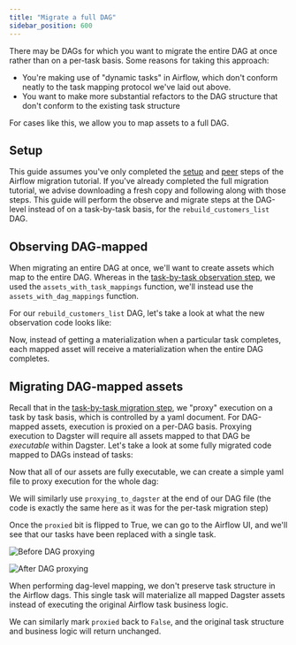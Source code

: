 ```yaml
---
title: "Migrate a full DAG"
sidebar_position: 600
---
```


There may be DAGs for which you want to migrate the entire DAG at once rather than on a per-task basis. Some reasons for taking this approach:

- You're making use of "dynamic tasks" in Airflow, which don't conform neatly to the task mapping protocol we've laid out above.
- You want to make more substantial refactors to the DAG structure that don't conform to the existing task structure

For cases like this, we allow you to map assets to a full DAG.

## Setup

This guide assumes you've only completed the [setup](setup) and [peer](peer) steps of the Airflow migration tutorial. If you've already completed the full migration tutorial, we advise downloading a fresh copy and following along with those steps. This guide will perform the observe and migrate steps at the DAG-level instead of on a task-by-task basis, for the `rebuild_customers_list` DAG.

## Observing DAG-mapped

When migrating an entire DAG at once, we'll want to create assets which map to the entire DAG. Whereas in the [task-by-task observation step](setup), we used the `assets_with_task_mappings` function, we'll instead use the `assets_with_dag_mappings` function.

For our `rebuild_customers_list` DAG, let's take a look at what the new observation code looks like:

<CodeExample path="airlift-migration-tutorial/tutorial_example/dagster_defs/stages/observe_dag_level.py" />

Now, instead of getting a materialization when a particular task completes, each mapped asset will receive a materialization when the entire DAG completes.

## Migrating DAG-mapped assets

Recall that in the [task-by-task migration step](migrate), we "proxy" execution on a task by task basis, which is controlled by a yaml document. For DAG-mapped assets, execution is proxied on a per-DAG basis. Proxying execution to Dagster will require all assets mapped to that DAG be _executable_ within Dagster. Let's take a look at some fully migrated code mapped to DAGs instead of tasks:

<CodeExample path="airlift-migration-tutorial/tutorial_example/dagster_defs/stages/migrate_dag_level.py" />

Now that all of our assets are fully executable, we can create a simple yaml file to proxy execution for the whole dag:

<CodeExample path="airlift-migration-tutorial/tutorial_example/snippets/rebuild_customers_list.yaml" />

We will similarly use `proxying_to_dagster` at the end of our DAG file (the code is exactly the same here as it was for the per-task migration step)

<CodeExample path="airlift-migration-tutorial/tutorial_example/snippets/dags_truncated.py" />

Once the `proxied` bit is flipped to True, we can go to the Airflow UI, and we'll see that our tasks have been replaced with a single task.

![Before DAG proxying](/images/integrations/airlift/before_dag_override.png)

![After DAG proxying](/images/integrations/airlift/after_dag_override.png)

When performing dag-level mapping, we don't preserve task structure in the Airflow dags. This single task will materialize all mapped Dagster assets instead of executing the original Airflow task business logic.

We can similarly mark `proxied` back to `False`, and the original task structure and business logic will return unchanged.
